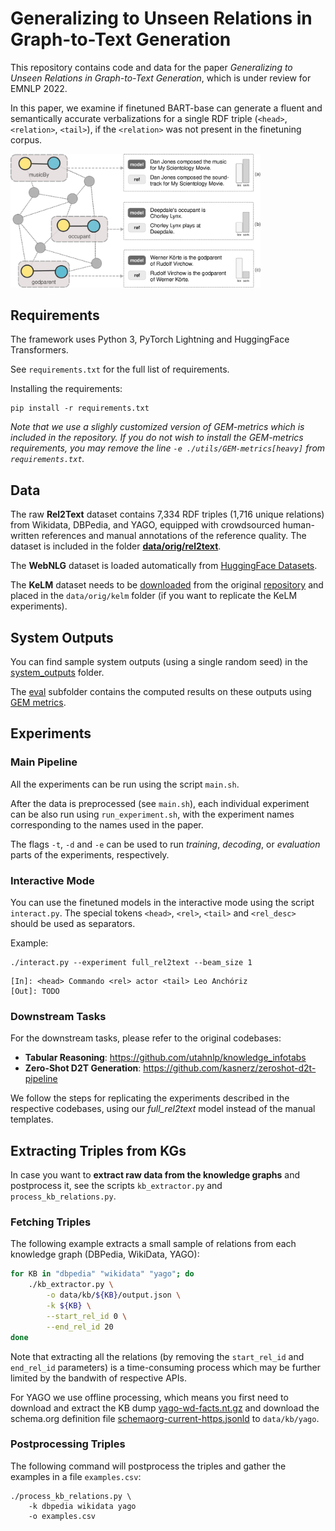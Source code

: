 # Generalizing to Unseen Relations in Graph-to-Text Generation

This repository contains code and data for the paper *Generalizing to Unseen Relations in Graph-to-Text Generation*, which is under review for EMNLP 2022.

In this paper, we examine if finetuned BART-base can generate a fluent and semantically accurate verbalizations for a single RDF triple (`<head>`, `<relation>`, `<tail>`), if the `<relation>` was not present in the finetuning corpus.

<p align="left">
  <img src="img/preview.png" width=400px />
</p>


## Requirements
The framework uses Python 3, PyTorch Lightning and HuggingFace Transformers. 

See `requirements.txt` for the full list of requirements.

Installing the requirements:
```
pip install -r requirements.txt
```

*Note that we use a slighly customized version of GEM-metrics which is included in the repository. If you do not wish to install the GEM-metrics requirements, you may remove the line `-e ./utils/GEM-metrics[heavy]` from `requirements.txt`.*


## Data
The raw **Rel2Text** dataset contains 7,334 RDF triples
(1,716 unique relations) from Wikidata, DBPedia, and YAGO, equipped with crowdsourced human-written references and manual annotations of the reference quality. The dataset is included in the folder **[data/orig/rel2text](data/orig/rel2text)**. 


The **WebNLG** dataset is loaded automatically from [HuggingFace Datasets](https://huggingface.co/datasets/web_nlg).

The **KeLM** dataset needs to be [downloaded](https://storage.googleapis.com/gresearch/kelm-corpus/updated-2021/kelm_generated_corpus.jsonl) from the original [repository](https://github.com/google-research-datasets/KELM-corpus) and placed in the `data/orig/kelm` folder (if you want to replicate the KeLM experiments).

## System Outputs
You can find sample system outputs (using a single random seed) in the [system_outputs](system_outputs) folder.


The [eval](system_outputs/eval) subfolder contains the computed results on these outputs using [GEM metrics](https://github.com/GEM-benchmark/GEM-metrics). 


## Experiments
### Main Pipeline
All the experiments can be run using the script `main.sh`.

After the data is preprocessed (see `main.sh`), each individual experiment can be also run using `run_experiment.sh`, with the experiment names corresponding to the names used in the paper. 

The flags `-t`, `-d` and `-e` can be used to run *training*, *decoding*, or *evaluation* parts of the experiments, respectively.


### Interactive Mode
You can use the finetuned models in the interactive mode using the script `interact.py`. The special tokens `<head>`, `<rel>`, `<tail>` and `<rel_desc>` should be used as separators. 

Example:
```
./interact.py --experiment full_rel2text --beam_size 1
```

```
[In]: <head> Commando <rel> actor <tail> Leo Anchóriz
[Out]: TODO
```

### Downstream Tasks
For the downstream tasks, please refer to the original codebases:
- **Tabular Reasoning**: https://github.com/utahnlp/knowledge_infotabs
- **Zero-Shot D2T Generation**: https://github.com/kasnerz/zeroshot-d2t-pipeline

We follow the steps for replicating the experiments described in the respective codebases, using our *full_rel2text* model instead of the manual templates.

## Extracting Triples from KGs

In case you want to **extract raw data from the knowledge graphs** and postprocess it, see the scripts `kb_extractor.py` and `process_kb_relations.py`.

### Fetching Triples
The following example extracts a small sample of relations from each knowledge graph (DBPedia, WikiData, YAGO):
```bash
for KB in "dbpedia" "wikidata" "yago"; do
    ./kb_extractor.py \
        -o data/kb/${KB}/output.json \
        -k ${KB} \
        --start_rel_id 0 \
        --end_rel_id 20
done
```
Note that extracting all the relations (by removing the `start_rel_id` and `end_rel_id` parameters) is a time-consuming process which may be further limited by the bandwith of respective APIs.

For YAGO we use offline processing, which means you first need to download and extract the KB dump [yago-wd-facts.nt.gz](https://yago-knowledge.org/data/yago4/en/2020-02-24/yago-wd-facts.nt.gz) and download the schema.org definition file [schemaorg-current-https.jsonld](https://schema.org/version/latest/schemaorg-current-https.jsonld) to `data/kb/yago`.


### Postprocessing Triples
The following command will postprocess the triples and gather the examples in a file `examples.csv`:
```
./process_kb_relations.py \
    -k dbpedia wikidata yago 
    -o examples.csv
```